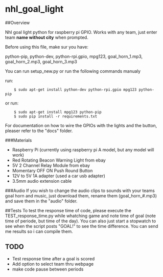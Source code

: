 # nhl_goal_light

##Overview

Nhl goal light python for raspberry pi GPIO. Works with any team, just enter team **name without city** when prompted.

Before using this file, make sur you have:

python-pip, python-dev, python-rpi.gpio, mpg123, goal_horn_1.mp3, goal_horn_2.mp3, goal_horn_3.mp3

You can run setup_new.py or run the following commands manualy

run: 

        $ sudo apt-get install python-dev python-rpi.gpio mpg123 python-pip
or run: 

        $ sudo apt-get install mpg123 python-pip
        $ sudo pip install -r requirements.txt

For documentation on how to wire the GPIOs with the lights and the button, pleaser refer to the "docs" folder.

###Materials

* Raspberry Pi (currently using raspberry pi A model, but any model will work)
* Red Rotating Beacon Warning Light from ebay
* 5V 2 Channel Relay Module from ebay
* Momentary OFF ON Push Round Button
* 12V to 5V 1A adapter (used a car usb adapter)
* 3.5mm audio extension cable

###Audio
If you wish to change the audio clips to sounds with your teams goal horn and music, just download them, rename them (goal_horn_#.mp3) and save them in the "audio" folder.

##Tests
To test the response time of code, please execute the TEST_response_time.py while whatching game and note time of goal (note time of periode, but time of the day). You can also just start a stopwatch to see when the script posts "GOAL!" to see the time difference. You can send me results so i can compile them.

## TODO
* Test response time after a goal is scored
* Add option to select team thru webpage
* make code pause between periods
